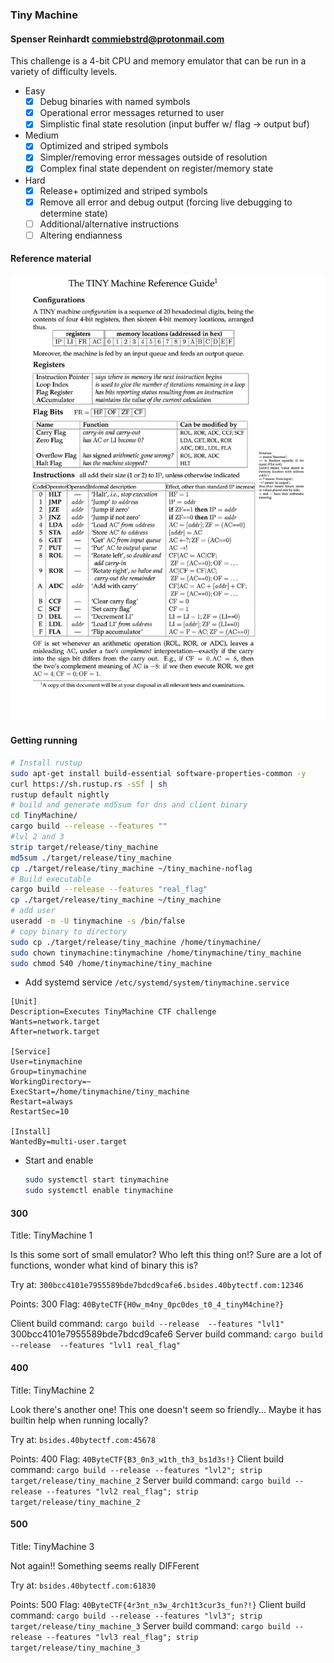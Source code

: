 ### Tiny Machine
#### Spenser Reinhardt <commiebstrd@protonmail.com>

This challenge is a 4-bit CPU and memory emulator that can be run in a variety of difficulty levels.

* Easy
  - [X] Debug binaries with named symbols
  - [X] Operational error messages returned to user
  - [X] Simplistic final state resolution (input buffer w/ flag -> output buf)
* Medium
  - [X] Optimized and striped symbols
  - [X] Simpler/removing error messages outside of resolution
  - [X] Complex final state dependent on register/memory state
* Hard
  - [X] Release+ optimized and striped symbols
  - [X] Remove all error and debug output (forcing live debugging to determine state)
  - [ ] Additional/alternative instructions
  - [ ] Altering endianness

#### Reference material

![ref](reference/tiny-machine-reference.jpg)


#### Getting running

```sh
# Install rustup
sudo apt-get install build-essential software-properties-common -y
curl https://sh.rustup.rs -sSf | sh
rustup default nightly
# build and generate md5sum for dns and client binary
cd TinyMachine/
cargo build --release --features ""
#lvl 2 and 3
strip target/release/tiny_machine
md5sum ./target/release/tiny_machine
cp ./target/release/tiny_machine ~/tiny_machine-noflag
# Build executable
cargo build --release --features "real_flag"
cp ./target/release/tiny_machine ~/tiny_machine
# add user
useradd -m -U tinymachine -s /bin/false
# copy binary to directory
sudo cp ./target/release/tiny_machine /home/tinymachine/
sudo chown tinymachine:tinymachine /home/tinymachine/tiny_machine
sudo chmod 540 /home/tinymachine/tiny_machine
```
* Add systemd service `/etc/systemd/system/tinymachine.service`
```
[Unit]
Description=Executes TinyMachine CTF challenge
Wants=network.target
After=network.target

[Service]
User=tinymachine
Group=tinymachine
WorkingDirectory=~
ExecStart=/home/tinymachine/tiny_machine
Restart=always
RestartSec=10

[Install]
WantedBy=multi-user.target
```
* Start and enable
  ```sh
  sudo systemctl start tinymachine
  sudo systemctl enable tinymachine
  ```

#### 300

Title: TinyMachine 1

Is this some sort of small emulator? Who left this thing on!? Sure are a lot of functions, wonder what kind of binary this is?

Try at: `300bcc4101e7955589bde7bdcd9cafe6.bsides.40bytectf.com:12346`

Points: 300
Flag: `40ByteCTF{H0w_m4ny_0pc0des_t0_4_tinyM4chine?}`

Client build command: `cargo build --release  --features "lvl1"` 300bcc4101e7955589bde7bdcd9cafe6
Server build command: `cargo build --release  --features "lvl1 real_flag"`

#### 400

Title: TinyMachine 2

Look there's another one! This one doesn't seem so friendly... Maybe it has builtin help when running locally?

Try at: `bsides.40bytectf.com:45678`

Points: 400
Flag: `40ByteCTF{B3_0n3_w1th_th3_bs1d3s!}`
Client build command: `cargo build --release --features "lvl2"; strip target/release/tiny_machine_2`
Server build command: `cargo build --release --features "lvl2 real_flag"; strip target/release/tiny_machine_2`

#### 500

Title: TinyMachine 3

Not again!! Something seems really DIFFerent

Try at: `bsides.40bytectf.com:61830`

Points: 500
Flag: `40ByteCTF{4r3nt_n3w_4rch1t3cur3s_fun?!}`
Client build command: `cargo build --release --features "lvl3"; strip target/release/tiny_machine_3`
Server build command: `cargo build --release --features "lvl3 real_flag"; strip target/release/tiny_machine_3`